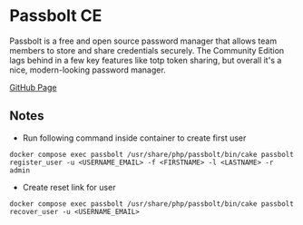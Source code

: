 # Passbolt CE

Passbolt is a free and open source password manager that allows team members to store and share credentials securely. The Community Edition lags behind in a few key features like totp token sharing, but overall it's a nice, modern-looking password manager.

[GitHub Page](https://github.com/passbolt)

## Notes
- Run following command inside container to create first user
```
docker compose exec passbolt /usr/share/php/passbolt/bin/cake passbolt register_user -u <USERNAME_EMAIL> -f <FIRSTNAME> -l <LASTNAME> -r admin
```
- Create reset link for user
```
docker compose exec passbolt /usr/share/php/passbolt/bin/cake passbolt recover_user -u <USERNAME_EMAIL>
```